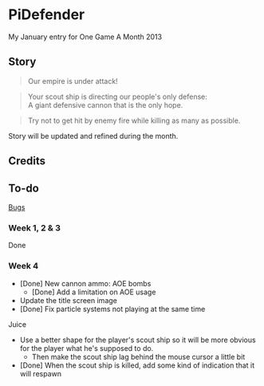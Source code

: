 PiDefender
==========

My January entry for One Game A Month 2013

## Story ##

>Our empire is under attack!  
  
>Your scout ship is directing our people's only defense:  
>A giant defensive cannon that is the only hope.
  
>Try not to get hit by enemy fire while killing as many as possible.

Story will be updated and refined during the month.

## Credits ##

## To-do ##

[Bugs](https://github.com/phansch/PiDefender/issues)

### Week 1, 2 & 3 ###

Done

### Week 4 ###

 * [Done] New cannon ammo: AOE bombs
    * [Done] Add a limitation on AOE usage
 * Update the title screen image
 * [Done] Fix particle systems not playing at the same time

Juice

 * Use a better shape for the player's scout ship so it will be more obvious for the player what he's supposed to do.
    * Then make the scout ship lag behind the mouse cursor a little bit
 * [Done] When the scout ship is killed, add some kind of indication that it will respawn
 